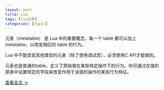 ```yaml
---
layout: post
title: Lua  
tags: [lua文章]
categories: [topic]
---
```

元表（metatable） 是 Lua 中的重要概念，每一个 table 都可以加上 metatable，以改变相应的 table 的行为。

Lua 中不能改变其他类型的元表（除了使用调试库），必须使用C API才能做到。

元表也是普通的table，定义了原始值在某些特定操作下的行为。你可通过在值的原表中设置特定的字段来改变作用于该值的操作的某些行为特征。

[查看全文 →](14674693691952.html)